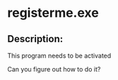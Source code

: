 
# registerme.exe
## Description:
<p>This program needs to be activated</p>
<p>Can you figure out how to do it?</p>

